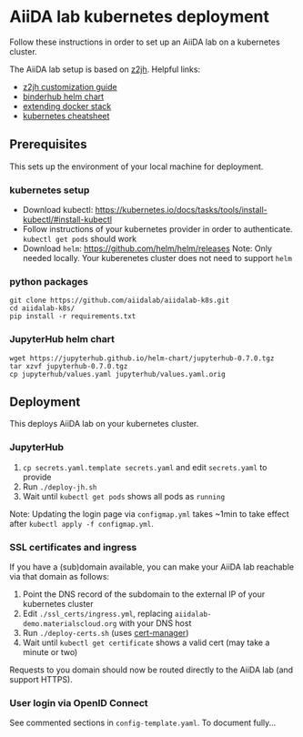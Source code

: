 # AiiDA lab kubernetes deployment

Follow these instructions in order to set up an AiiDA lab on a kubernetes cluster.

The AiiDA lab setup is based on [z2jh](https://zero-to-jupyterhub.readthedocs.io/en/latest/). Helpful links:

* [z2jh customization guide](https://zero-to-jupyterhub.readthedocs.io/en/latest/customizing/index.html)
* [binderhub helm chart](https://github.com/jupyterhub/binderhub/blob/master/helm-chart/binderhub/values.yaml)
* [extending docker stack](https://github.com/jupyterhub/zero-to-jupyterhub-k8s/tree/master/images/singleuser-sample)
* [kubernetes cheatsheet](cheatsheet.md)

## Prerequisites

This sets up the environment of your local machine for deployment.

### kubernetes setup
* Download kubectl: https://kubernetes.io/docs/tasks/tools/install-kubectl/#install-kubectl
* Follow instructions of your kubernetes provider in order to authenticate. `kubectl get pods` should work
* Download `helm`: https://github.com/helm/helm/releases 
  Note: Only needed locally. Your kuberenetes cluster does not need to support `helm`

### python packages
```
git clone https://github.com/aiidalab/aiidalab-k8s.git
cd aiidalab-k8s/
pip install -r requirements.txt
```

### JupyterHub helm chart
```
wget https://jupyterhub.github.io/helm-chart/jupyterhub-0.7.0.tgz
tar xzvf jupyterhub-0.7.0.tgz 
cp jupyterhub/values.yaml jupyterhub/values.yaml.orig
```

## Deployment

This deploys AiiDA lab on your kubernetes cluster.

### JupyterHub

 1. `cp secrets.yaml.template secrets.yaml` and edit `secrets.yaml` to provide
 2. Run `./deploy-jh.sh`
 3. Wait until `kubectl get pods` shows all pods as `running`

Note: Updating the login page via `configmap.yml` takes ~1min to take effect after `kubectl apply -f configmap.yml`.

### SSL certificates and ingress

If you have a (sub)domain available, you can make your AiiDA lab reachable via that domain as follows:

 1. Point the DNS record of the subdomain to the external IP of your kubernetes cluster
 2. Edit `./ssl_certs/ingress.yml`, replacing `aiidalab-demo.materialscloud.org` with your DNS host
 3. Run `./deploy-certs.sh` (uses [cert-manager](https://docs.cert-manager.io/en/latest/getting-started/install/kubernetes.html))
 4. Wait until `kubectl get certificate` shows a valid cert (may take a minute or two)

Requests to you domain should now be routed directly to the AiiDA lab (and support HTTPS).

### User login via OpenID Connect 

See commented sections in `config-template.yaml`.
To document fully...
